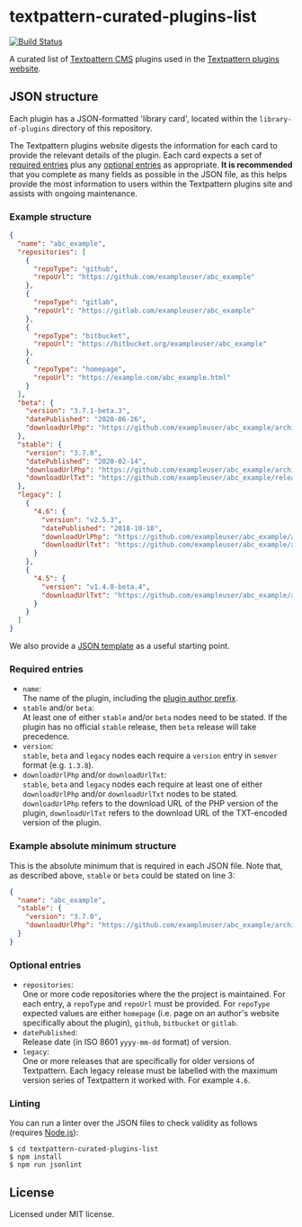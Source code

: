 # textpattern-curated-plugins-list

[![Build Status](https://travis-ci.com/textpattern/textpattern-curated-plugins-list.svg?branch=master)](https://travis-ci.com/textpattern/textpattern-curated-plugins-list)

A curated list of [Textpattern CMS](https://textpattern.com) plugins used in the [Textpattern plugins website](https://github.com/textpattern/textpattern-plugins-website).

## JSON structure

Each plugin has a JSON-formatted 'library card', located within the `library-of-plugins` directory of this repository.

The Textpattern plugins website digests the information for each card to provide the relevant details of the plugin. Each card expects a set of [required entries](#required-entries) plus any [optional entries](#optional-entries) as appropriate. **It is recommended** that you complete as many fields as possible in the JSON file, as this helps provide the most information to users within the Textpattern plugins site and assists with ongoing maintenance.

### Example structure

```JSON
{
  "name": "abc_example",
  "repositories": [
    {
      "repoType": "github",
      "repoUrl": "https://github.com/exampleuser/abc_example"
    },
    {
      "repoType": "gitlab",
      "repoUrl": "https://gitlab.com/exampleuser/abc_example"
    },
    {
      "repoType": "bitbucket",
      "repoUrl": "https://bitbucket.org/exampleuser/abc_example"
    },
    {
      "repoType": "homepage",
      "repoUrl": "https://example.com/abc_example.html"
    }
  ],
  "beta": {
    "version": "3.7.1-beta.3",
    "datePublished": "2020-06-26",
    "downloadUrlPhp": "https://github.com/exampleuser/abc_example/archive/3.7.1-beta.3.zip"
  },
  "stable": {
    "version": "3.7.0",
    "datePublished": "2020-02-14",
    "downloadUrlPhp": "https://github.com/exampleuser/abc_example/archive/3.7.0.zip",
    "downloadUrlTxt": "https://github.com/exampleuser/abc_example/releases/download/3.7.0/abc_example_v3.7.0.txt"
  },
  "legacy": [
    {
      "4.6": {
        "version": "v2.5.3",
        "datePublished": "2018-10-18",
        "downloadUrlPhp": "https://github.com/exampleuser/abc_example/archive/v2.5.3.tar.gz",
        "downloadUrlTxt": "https://github.com/exampleuser/abc_example/archive/v2.5.3.txt"
      }
    },
    {
      "4.5": {
        "version": "v1.4.0-beta.4",
        "downloadUrlTxt": "https://github.com/exampleuser/abc_example/archive/v1.4.0-beta.4_zip.txt"
      }
    }
  ]
}
```

We also provide a [JSON template](https://raw.githubusercontent.com/textpattern/textpattern-curated-plugins-list/master/template.json) as a useful starting point.

### Required entries

* `name`:\
  The name of the plugin, including the [plugin author prefix](https://docs.textpattern.com/brand/author-prefixes-and-registration).
* `stable` and/or `beta`:\
  At least one of either `stable` and/or `beta` nodes need to be stated. If the plugin has no official `stable` release, then `beta` release will take precedence.
* `version`:\
  `stable`, `beta` and `legacy` nodes each require a `version` entry in `semver` format (e.g. `1.3.8`).
* `downloadUrlPhp` and/or `downloadUrlTxt`:\
  `stable`, `beta` and `legacy` nodes each require at least one of either `downloadUrlPhp` and/or `downloadUrlTxt` nodes to be stated. `downloadUrlPhp` refers to the download URL of the PHP version of the plugin, `downloadUrlTxt` refers to the download URL of the TXT-encoded version of the plugin.


### Example absolute minimum structure

This is the absolute minimum that is required in each JSON file. Note that, as described above, `stable` or `beta` could be stated on line 3:

```JSON
{
  "name": "abc_example",
  "stable": {
    "version": "3.7.0",
    "downloadUrlPhp": "https://github.com/exampleuser/abc_example/archive/3.7.0.zip"
  }
}
```

### Optional entries

* `repositories`:\
  One or more code repositories where the the project is maintained. For each entry, a `repoType` and `repoUrl` must be provided. For `repoType` expected values are either `homepage` (i.e. page on an author's website specifically about the plugin), `github`, `bitbucket` or `gitlab`.
* `datePublished`:\
  Release date (in ISO 8601 `yyyy-mm-dd` format) of version.
* `legacy`:\
  One or more releases that are specifically for older versions of Textpattern. Each legacy release must be labelled with the maximum version series of Textpattern it worked with. For example `4.6`.

### Linting

You can run a linter over the JSON files to check validity as follows (requires [Node.js](https://nodejs.org/)):

```ShellSession
$ cd textpattern-curated-plugins-list
$ npm install
$ npm run jsonlint
```

## License

Licensed under MIT license.
